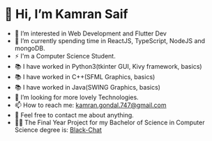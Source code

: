 # 👋 Hi, I’m Kamran Saif
- 👀 I’m interested in Web Development and Flutter Dev
- 🌱 I’m currently spending time in ReactJS, TypeScript, NodeJS and mongoDB.
- ⚡ I'm a Computer Science Student.
- 📚 I have worked in Python3(tkinter GUI, Kivy framework, basics)
- 📚 I have worked in C++(SFML Graphics, basics)
- 📚 I have worked in Java(SWING Graphics, basics)
- 💞️ I’m looking for more lovely Technologies.
- 📫 How to reach me: kamran.gondal.747@gmail.com
- 💬 Feel free to contact me about anything.
- 👨‍💻 The Final Year Project for my Bachelor of Science in Computer Science degree is: [Black-Chat](https://blackchat.netlify.app/)
<!---
kamrangondal/kamrangondal is a ✨ special ✨ repository because its `README.md` (this file) appears on your GitHub profile.
You can click the Preview link to take a look at your changes.
--->
